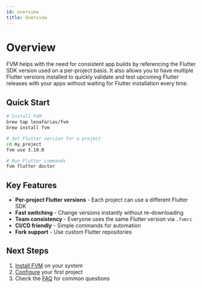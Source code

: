 ```yaml
---
id: overview
title: Overview
---
```


# Overview

FVM helps with the need for consistent app builds by referencing the Flutter SDK version used on a per-project basis. It also allows you to have multiple Flutter versions installed to quickly validate and test upcoming Flutter releases with your apps without waiting for Flutter installation every time.

## Quick Start

```bash
# Install FVM
brew tap leoafarias/fvm
brew install fvm

# Set Flutter version for a project
cd my_project
fvm use 3.19.0

# Run Flutter commands
fvm flutter doctor
```

## Key Features

- **Per-project Flutter versions** - Each project can use a different Flutter SDK
- **Fast switching** - Change versions instantly without re-downloading
- **Team consistency** - Everyone uses the same Flutter version via `.fvmrc`
- **CI/CD friendly** - Simple commands for automation
- **Fork support** - Use custom Flutter repositories

## Next Steps

1. [Install FVM](./getting-started/installation) on your system
2. [Configure](./getting-started/configuration) your first project
3. Check the [FAQ](./getting-started/faq) for common questions
